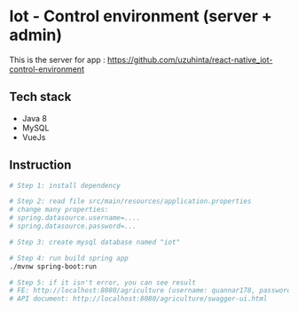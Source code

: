 # Iot - Control environment (server + admin)

This is the server for app : https://github.com/uzuhinta/react-native_iot-control-environment

## Tech stack

-   Java 8
-   MySQL
-   VueJs

## Instruction

```sh
# Step 1: install dependency

# Step 2: read file src/main/resources/application.properties
# change many properties:
# spring.datasource.username=....
# spring.datasource.password=...

# Step 3: create mysql database named "iot"

# Step 4: run build spring app
./mvnw spring-boot:run

# Step 5: if it isn't error, you can see result
# FE: http://localhost:8080/agriculture (username: quannar178, password: 123456)
# API document: http://localhost:8080/agriculture/swagger-ui.html
```

